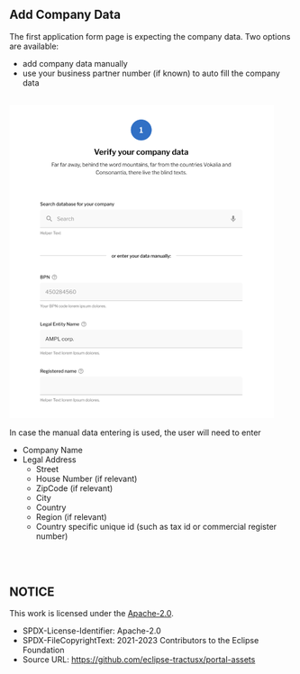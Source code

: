 ## Add Company Data

The first application form page is expecting the company data.
Two options are available:

- add company data manually
- use your business partner number (if known) to auto fill the company data

<br>
<img width="470" alt="image" src="https://raw.githubusercontent.com/eclipse-tractusx/portal-assets/main/docs/static/registration-data-input.png">
<br>

In case the manual data entering is used, the user will need to enter

- Company Name
- Legal Address
  - Street
  - House Number (if relevant)
  - ZipCode (if relevant)
  - City
  - Country
  - Region (if relevant)
  - Country specific unique id (such as tax id or commercial register number)

<br>
<br>

## NOTICE

This work is licensed under the [Apache-2.0](https://www.apache.org/licenses/LICENSE-2.0).

- SPDX-License-Identifier: Apache-2.0
- SPDX-FileCopyrightText: 2021-2023 Contributors to the Eclipse Foundation
- Source URL: https://github.com/eclipse-tractusx/portal-assets

